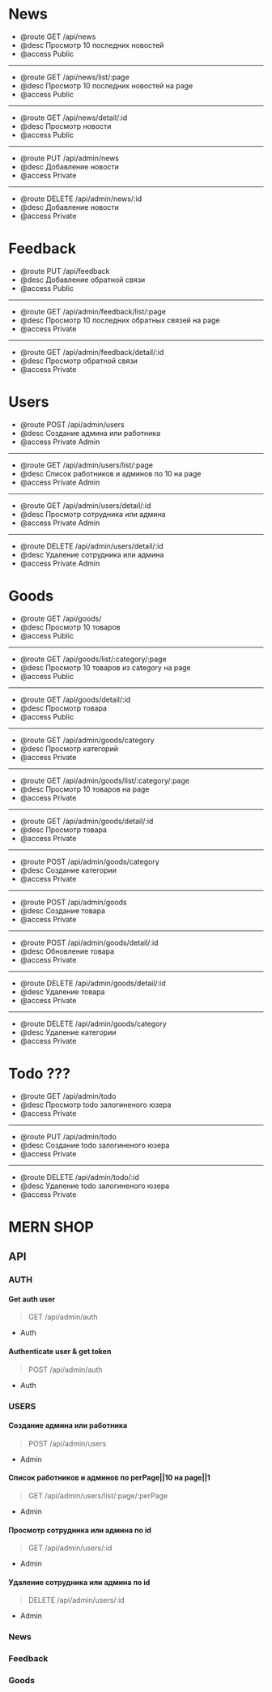 # News 

- @route   GET /api/news
- @desc    Просмотр 10 последних новостей
- @access  Public

---

- @route   GET /api/news/list/:page
- @desc    Просмотр 10 последних новостей на page
- @access  Public

---

- @route   GET /api/news/detail/:id
- @desc    Просмотр новости
- @access  Public

---

- @route   PUT /api/admin/news
- @desc    Добавление новости
- @access  Private

---

- @route   DELETE /api/admin/news/:id
- @desc    Добавление новости
- @access  Private

# Feedback

- @route   PUT /api/feedback
- @desc    Добавление обратной связи
- @access  Public

---

- @route   GET /api/admin/feedback/list/:page
- @desc    Просмотр 10 последних обратных связей на page
- @access  Private

---

- @route   GET /api/admin/feedback/detail/:id
- @desc    Просмотр обратной связи
- @access  Private

# Users

- @route   POST /api/admin/users
- @desc    Создание админа или работника
- @access  Private Admin

---

- @route   GET /api/admin/users/list/:page
- @desc    Список работников и админов по 10 на page
- @access  Private Admin

---

- @route   GET /api/admin/users/detail/:id
- @desc    Просмотр сотрудника или админа
- @access  Private Admin

---

- @route   DELETE /api/admin/users/detail/:id
- @desc    Удаление сотрудника или админа
- @access  Private Admin

# Goods

- @route   GET /api/goods/
- @desc    Просмотр 10 товаров
- @access  Public

---

- @route   GET /api/goods/list/:category/:page
- @desc    Просмотр 10 товаров из category на page
- @access  Public

---

- @route   GET /api/goods/detail/:id
- @desc    Просмотр товара
- @access  Public

---

- @route   GET /api/admin/goods/category
- @desc    Просмотр категорий
- @access  Private

---

- @route   GET /api/admin/goods/list/:category/:page
- @desc    Просмотр 10 товаров на page
- @access  Private

---

- @route   GET /api/admin/goods/detail/:id
- @desc    Просмотр товара
- @access  Private

---

- @route   POST /api/admin/goods/category
- @desc    Создание категории
- @access  Private

---

- @route   POST /api/admin/goods
- @desc    Создание товара
- @access  Private

---

- @route   POST /api/admin/goods/detail/:id
- @desc    Обновление товара
- @access  Private

---

- @route   DELETE /api/admin/goods/detail/:id
- @desc    Удаление товара
- @access  Private

---

- @route   DELETE /api/admin/goods/category
- @desc    Удаление категории
- @access  Private

# Todo ???

- @route   GET /api/admin/todo
- @desc    Просмотр todo залогиненого юзера
- @access  Private

---

- @route   PUT /api/admin/todo
- @desc    Создание todo залогиненого юзера
- @access  Private

---

- @route   DELETE /api/admin/todo/:id
- @desc    Удаление todo залогиненого юзера
- @access  Private

# MERN SHOP

## API

### AUTH

#### Get auth user
> GET /api/admin/auth
- Auth

#### Authenticate user & get token
> POST /api/admin/auth
- Auth

### USERS

#### Создание админа или работника
> POST /api/admin/users
- Admin

#### Список работников и админов по perPage||10 на page||1
> GET /api/admin/users/list/:page/:perPage
- Admin

#### Просмотр сотрудника или админа по id
> GET /api/admin/users/:id
- Admin

#### Удаление сотрудника или админа по id
> DELETE /api/admin/users/:id
- Admin

### News


### Feedback


### Goods

